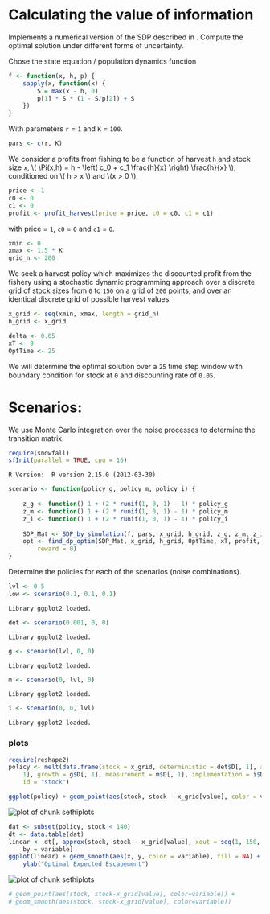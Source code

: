 






# Calculating the value of information

 Implements a numerical version of the SDP described in .
 Compute the optimal solution under different forms of uncertainty.   




Chose the state equation / population dynamics function


```r
f <- function(x, h, p) {
    sapply(x, function(x) {
        S = max(x - h, 0)
        p[1] * S * (1 - S/p[2]) + S
    })
}
```


With parameters `r` = `1` and `K` = `100`.


```r
pars <- c(r, K)
```


We consider a profits from fishing to be a function of harvest `h` and stock size `x`,  \\( \Pi(x,h) = h - \left( c_0  + c_1 \frac{h}{x} \right) \frac{h}{x} \\), conditioned on \\( h > x \\) and \\(x > 0 \\),


```r
price <- 1
c0 <- 0
c1 <- 0
profit <- profit_harvest(price = price, c0 = c0, c1 = c1)
```


with price = `1`, `c0` = `0` and `c1` = `0`. 



```r
xmin <- 0
xmax <- 1.5 * K
grid_n <- 200
```


We seek a harvest policy which maximizes the discounted profit from the fishery using a stochastic dynamic programming approach over a discrete grid of stock sizes from `0` to `150` on a grid of `200` points, and over an identical discrete grid of possible harvest values.  



```r
x_grid <- seq(xmin, xmax, length = grid_n)
h_grid <- x_grid
```




```r
delta <- 0.05
xT <- 0
OptTime <- 25
```


We will determine the optimal solution over a `25` time step window with boundary condition for stock at `0` and discounting rate of `0.05`.  

# Scenarios: 

We use Monte Carlo integration over the noise processes to determine the transition matrix.  


```r
require(snowfall)
sfInit(parallel = TRUE, cpu = 16)
```

```
R Version:  R version 2.15.0 (2012-03-30) 

```




```r
scenario <- function(policy_g, policy_m, policy_i) {
    
    z_g <- function() 1 + (2 * runif(1, 0, 1) - 1) * policy_g
    z_m <- function() 1 + (2 * runif(1, 0, 1) - 1) * policy_m
    z_i <- function() 1 + (2 * runif(1, 0, 1) - 1) * policy_i
    
    SDP_Mat <- SDP_by_simulation(f, pars, x_grid, h_grid, z_g, z_m, z_i, reps = 20000)
    opt <- find_dp_optim(SDP_Mat, x_grid, h_grid, OptTime, xT, profit, delta, 
        reward = 0)
}
```


Determine the policies for each of the scenarios (noise combinations).


```r
lvl <- 0.5
low <- scenario(0.1, 0.1, 0.1)
```

```
Library ggplot2 loaded.
```

```r
det <- scenario(0.001, 0, 0)
```

```
Library ggplot2 loaded.
```

```r
g <- scenario(lvl, 0, 0)
```

```
Library ggplot2 loaded.
```

```r
m <- scenario(0, lvl, 0)
```

```
Library ggplot2 loaded.
```

```r
i <- scenario(0, 0, lvl)
```

```
Library ggplot2 loaded.
```


### plots




```r
require(reshape2)
policy <- melt(data.frame(stock = x_grid, deterministic = det$D[, 1], all_low = low$D[, 
    1], growth = g$D[, 1], measurement = m$D[, 1], implementation = i$D[, 1]), 
    id = "stock")

ggplot(policy) + geom_point(aes(stock, stock - x_grid[value], color = variable))
```

![plot of chunk sethiplots](http://farm9.staticflickr.com/8320/7931811548_617fa3d77a_o.png) 

```r
dat <- subset(policy, stock < 140)
dt <- data.table(dat)
linear <- dt[, approx(stock, stock - x_grid[value], xout = seq(1, 150, length = 15)), 
    by = variable]
ggplot(linear) + geom_smooth(aes(x, y, color = variable), fill = NA) + xlab("Measured Stock") + 
    ylab("Optimal Expected Escapement")
```

![plot of chunk sethiplots](http://farm9.staticflickr.com/8440/7931811836_c8bb3ecf8e_o.png) 

```r
# geom_point(aes(stock, stock-x_grid[value], color=variable)) +
# geom_smooth(aes(stock, stock-x_grid[value], color=variable))
```


